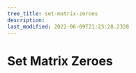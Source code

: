 ```yaml
---
tree_title: set-matrix-zeroes
description: 
last_modified: 2022-06-09T21:23:28.2328
---
```


# Set Matrix Zeroes
